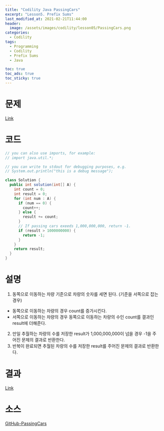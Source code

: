 ```yaml
---
title: "Codility Java PassingCars"
excerpt: "Lesson5. Prefix Sums"
last_modified_at: 2021-02-21T11:44:00
header:
  image: /assets/images/codility/lesson05/PassingCars.png
categories:
  - Codility
tags:
  - Programming
  - Codility
  - Prefix Sums
  - Java

toc: true
toc_ads: true
toc_sticky: true
---
```

# 문제
[Link](https://app.codility.com/programmers/lessons/5-prefix_sums/passing_cars/)

# 코드
```java
// you can also use imports, for example:
// import java.util.*;

// you can write to stdout for debugging purposes, e.g.
// System.out.println("this is a debug message");

class Solution {
  public int solution(int[] A) {
    int count = 0;
    int result = 0;
    for (int num : A) {
      if (num == 0) {
        count++;
      } else {
        result += count;
      }
      // If passing cars exeeds 1,000,000,000, return -1.
      if (result > 1000000000) {
        return -1;
      }
    }
    return result;
  }
}
```

# 설명
1. 동쪽으로 이동하는 차량 기준으로 차량의 숫자를 세면 된다. (기준을 서쪽으로 잡는 경우)
- 동쪽으로 이동하는 차량의 경우 count를 증가시킨다.
- 서쪽으로 이동하는 차량의 경우 동쪽으로 이동하는 차량의 수인 count를 결과인 result에 더해준다.
2. 만일 추월하는 차량의 수를 저장한 result가 1,000,000,000이 넘을 경우 -1을 주어진 문제의 결과로 반환한다.
3. 반복이 완료되면 추월된 차량의 수를 저장한 result를 주어진 문제의 결과로 반환한다.

# 결과
[Link](https://app.codility.com/demo/results/trainingSVXSS6-HYF/)

# 소스
[GitHub-PassingCars](https://github.com/GracefulSoul/Sample/blob/master/src/main/java/gracefulsoul/codility/lesson05/PassingCars.java)